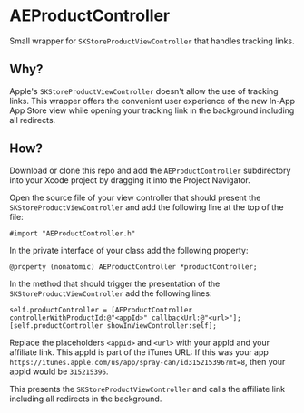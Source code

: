 AEProductController
===================

Small wrapper for `SKStoreProductViewController` that handles tracking links.

## Why?

Apple's `SKStoreProductViewController` doesn't allow the use of tracking links. This wrapper offers the convenient user experience of the new In-App App Store view while opening your tracking link in the background including all redirects.

## How?

Download or clone this repo and add the `AEProductController` subdirectory into your Xcode project by dragging it into the Project Navigator.

Open the source file of your view controller that should present the `SKStoreProductViewController` and add the following line at the top of the file:

    #import "AEProductController.h"

In the private interface of your class add the following property:

    @property (nonatomic) AEProductController *productController;

In the method that should trigger the presentation of the `SKStoreProductViewController` add the following lines:

    self.productController = [AEProductController controllerWithProductId:@"<appId>" callbackUrl:@"<url>"];
    [self.productController showInViewController:self];

Replace the placeholders `<appId>` and `<url>` with your appId and your affiliate link. This appId is part of the iTunes URL: If this was your app `https://itunes.apple.com/us/app/spray-can/id315215396?mt=8`, then your appId would be `315215396`.

This presents the `SKStoreProductViewController` and calls the affiliate link including all redirects in the background.
